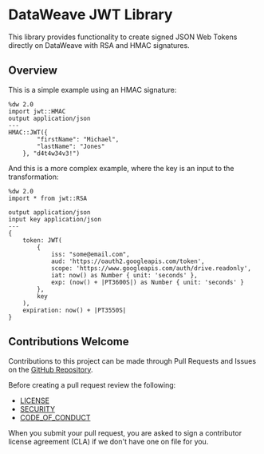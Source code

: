 # DataWeave JWT Library

This library provides functionality to create signed JSON Web Tokens directly on DataWeave with RSA and HMAC signatures.

## Overview

This is a simple example using an HMAC signature:

```dataweave
%dw 2.0
import jwt::HMAC
output application/json
---
HMAC::JWT({
        "firstName": "Michael", 
        "lastName": "Jones"
    }, "d4t4w34v3!")
```

And this is a more complex example, where the key is an input to the transformation:

```dataweave
%dw 2.0
import * from jwt::RSA

output application/json
input key application/json
---
{
	token: JWT(
		{
			iss: "some@email.com",
			aud: 'https://oauth2.googleapis.com/token',
			scope: 'https://www.googleapis.com/auth/drive.readonly',
			iat: now() as Number { unit: 'seconds' },
			exp: (now() + |PT3600S|) as Number { unit: 'seconds' }
		},
		key
	),
	expiration: now() + |PT3550S|
}
```

## Contributions Welcome

Contributions to this project can be made through Pull Requests and Issues on the
[GitHub Repository](https://github.com/mulesoft/data-weave-jwt-library).

Before creating a pull request review the following:

* [LICENSE](https://github.com/mulesoft/data-weave-jwt-library/blob/master/LICENSE.txt)
* [SECURITY](https://github.com/mulesoft/data-weave-jwt-library/blob/master/SECURITY.md)
* [CODE_OF_CONDUCT](https://github.com/mulesoft/data-weave-jwt-library/blob/master/CODE_OF_CONDUCT.md)

When you submit your pull request, you are asked to sign a contributor license agreement (CLA) if we don't have one on file for you.